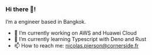 ### Hi there 👋!

I’m a engineer based in Bangkok.

- 🔭 I’m currently working on AWS and Huawei Cloud
- 🌱 I’m currently learning Typescript with Deno and Rust
- 📫 How to reach me: nicolas.pierson@cornerside.fr

